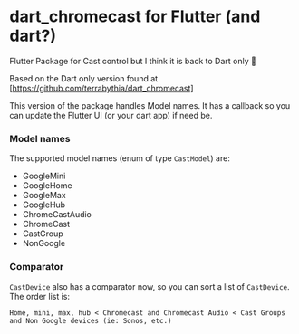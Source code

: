 # dart_chromecast for Flutter (and dart?)
Flutter Package for Cast control but I think it is back to Dart only 🙂

Based on the Dart only version found at [https://github.com/terrabythia/dart_chromecast]

This version of the package handles Model names.
It has a callback so you can update the Flutter UI (or your dart app) if need be.

### Model names
The supported model names (enum of type `CastModel`) are:
* GoogleMini
* GoogleHome
* GoogleMax
* GoogleHub
* ChromeCastAudio
* ChromeCast
* CastGroup
* NonGoogle

### Comparator

`CastDevice` also has a comparator now, so you can sort a list of `CastDevice`. The order list is:

```
Home, mini, max, hub < Chromecast and Chromecast Audio < Cast Groups and Non Google devices (ie: Sonos, etc.)
```


